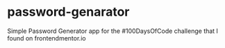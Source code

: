 # password-genarator
Simple Password Generator app for the #100DaysOfCode challenge that I found on frontendmentor.io

